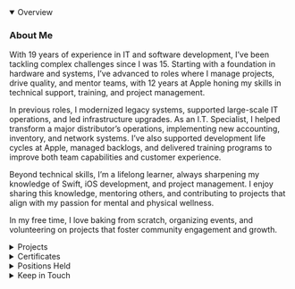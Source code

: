 <!-- MARK: Summary -->
<details open>
  <summary>Overview</summary>

  ### About Me

  With 19 years of experience in IT and software development, I’ve been tackling complex challenges since I was 15. Starting with a foundation in hardware and systems, I’ve advanced to roles where I manage projects, drive quality, and mentor teams, with 12 years at Apple honing my skills in technical support, training, and project management.
  
  In previous roles, I modernized legacy systems, supported large-scale IT operations, and led infrastructure upgrades. As an I.T. Specialist, I helped transform a major distributor’s operations, implementing new accounting, inventory, and network systems. I’ve also supported development life cycles at Apple, managed backlogs, and delivered training programs to improve both team capabilities and customer experience.
  
  Beyond technical skills, I’m a lifelong learner, always sharpening my knowledge of Swift, iOS development, and project management. I enjoy sharing this knowledge, mentoring others, and contributing to projects that align with my passion for mental and physical wellness.
  
  In my free time, I love baking from scratch, organizing events, and volunteering on projects that foster community engagement and growth.

</details>

<!-- MARK: Projects -->
<details>
  <summary>Projects</summary>

  ### [Personal](https://github.com/jessi-z3)
  |Project Name | Description |
  |-------------|-------------|
  | [Reese-ources](https://github.com/jessi-z3/Reese-ources) | An iOS (Swift) and Android (React Native) application made for Reese with resources against bullying, including sharable documents, saved writing prompts, a quiz, and contact information with links for help |
  | [Best Budget](https://github.com/jessi-z3/Best-Budget) | An iOS (SwiftUI) app about your current finances, such as incomes and bills (CoreData), and calculates your available funds based on how many bills you have to pay in the current pay period |
  | [WordScramble](https://github.com/jessi-z3/WordScramble) | An iOS (Swift) game (UIKit) that gives a word from a list and allows user input of words that can be made from the given word, if they're real words that haven't been used and only use the characters once |
  | [WebBrowser](https://github.com/jessi-z3/WebBrowser) | iOS (Swift) browser (WebKit) with a table of links to choose from that opens the web page with a progress view |
  | [FlagGame](https://github.com/jessi-z3/FlagGame) | iOS (Swift) game (Storyboards) that asks the user to identify the flag for ten countries and displays the score |
  | [ScrumDinger](https://github.com/jessi-z3/Scrumdinger) | iOS (SwiftUI) app that records (AVFoundation) meetings and transcribes (Speech) them and their attendees |
  | [Little Lemon](https://github.com/jessi-z3/littlelemon) | iOS (SwiftUI) restaurant app that has a searchable menu (CoreData) and a user profile (UserDefaults) |
  | [WeatherApp](https://github.com/jessi-z3/WeatherApp) | iOS (Swift) app that allows you to enter the city and receive the weather information (API) for that location |
  | [YellowBird.dev](https://github.com/jessi-z3/YellowBird.dev) | Website (React Native) with an image carousel and contact form |
</details>

<!-- MARK: Education -->
<details>
  <summary>Certificates</summary>
  
  ### 1. iOS and Mobile Development
  - [**Meta iOS Developer Specialization**](https://www.coursera.org/account/accomplishments/specialization/certificate/63V3UHHSUTS5) (Issued May 2023)
  - [**iOS Capstone**](https://www.coursera.org/account/accomplishments/certificate/VRTNP46Z4RVE) (Issued May 2023)
  - [**Advanced Programming in Swift**](https://www.coursera.org/account/accomplishments/certificate/YGQTEAELFELY) (Issued Feb 2023)
  - [**Working with Data in iOS**](https://www.coursera.org/account/accomplishments/certificate/MEA93NZX7AHN) (Issued Feb 2023)
  - [**Create the User Interface with SwiftUI**](https://www.coursera.org/account/accomplishments/certificate/MHWD7BMJ5RZW) (Issued Jan 2023)
  - [**React Native**](https://www.coursera.org/account/accomplishments/certificate/9CN6P76L8SJ6) (Issued Apr 2023)
  - [**Mobile Development and JavaScript**](https://www.coursera.org/account/accomplishments/certificate/5Z8TBFD4J4NP) (Issued Mar 2023)

  ### 2. Programming and Software Development
  - [**Coding Interview Preparation**](https://www.coursera.org/account/accomplishments/certificate/Y5DAJXUV5XY2) (Issued May 2023)
  - [**React Basics**](https://www.coursera.org/account/accomplishments/certificate/7D2B2ZLQX387) (Issued Mar 2023)
  - [**Swift 5 Essential Training**](https://www.linkedin.com/learning/certificates/28f2c8a189e7284adfeaf7acd84441e01c5465e01b3a633dc3342971ecef2c39) (Issued Oct 2022)
  - [**Swift 5: Protocol-Oriented Programming**](https://www.linkedin.com/learning/certificates/02d00cf5468e3e39a43403e8863bd45c5f485b056b80ae40e38ce6f733004265?lipi=urn%3Ali%3Apage%3Ad_flagship3_profile_view_base_certifications_details%3BnMN0VYVVR1i69oM1EBry7A%3D%3D) (Issued Oct 2022)
  - [**Swift: Delegations and Data Sources**](https://www.linkedin.com/learning/certificates/327557f18941c84df64eeb49819b72842adf8d7abf0a4aacab6a2918b1b5a3d5?lipi=urn%3Ali%3Apage%3Ad_flagship3_profile_view_base_certifications_details%3BnMN0VYVVR1i69oM1EBry7A%3D%3D) (Issued Oct 2022)
  - [**Learning C#**](https://www.linkedin.com/learning/certificates/62c7f08444d722a19f3e50462ab81c69f40a3de210f784a68c87bb34b3937299?lipi=urn%3Ali%3Apage%3Ad_flagship3_profile_view_base_certifications_details%3BnMN0VYVVR1i69oM1EBry7A%3D%3D) (Issued Sep 2022)
  - [**Learning Java**](https://www.linkedin.com/learning/certificates/cd7a2f5a4ad456fa2c27c480bfbd64df6c637adfdec8da4a029c485531295354?lipi=urn%3Ali%3Apage%3Ad_flagship3_profile_view_base_certifications_details%3BnMN0VYVVR1i69oM1EBry7A%3D%3D) (Issued Sep 2022)
  - [**Learning Python**](https://www.linkedin.com/learning/certificates/04ee8b9fcbd9d612dd1375767bfc220499503b81dfb8ccfb5c1357c31ca9003c?lipi=urn%3Ali%3Apage%3Ad_flagship3_profile_view_base_certifications_details%3BnMN0VYVVR1i69oM1EBry7A%3D%3D) (Issued Sep 2022)
  - [**Learning REST APIs**](https://www.linkedin.com/learning/certificates/dae79dd885487ab6e61a5932c176ee17018eee7e5de28401d27e116358a34665?lipi=urn%3Ali%3Apage%3Ad_flagship3_profile_view_base_certifications_details%3BnMN0VYVVR1i69oM1EBry7A%3D%3D) (Issued Sep 2022)
  - [**Learning SQL Programming**](https://www.linkedin.com/learning/certificates/d3e387175844e68039942faebd4c9e1d0c7361914e0141ae434c9c22372f92af?lipi=urn%3Ali%3Apage%3Ad_flagship3_profile_view_base_certifications_details%3BnMN0VYVVR1i69oM1EBry7A%3D%3D) (Issued Sep 2022)
  - [**Programming Foundations: Web Security**](https://www.linkedin.com/learning/certificates/c6259f6da9c4dc5abca0dbc66a3261ddfc95b6a18d89361b56b4147c3c02349a?lipi=urn%3Ali%3Apage%3Ad_flagship3_profile_view_base_certifications_details%3BnMN0VYVVR1i69oM1EBry7A%3D%3D) (Issued Sep 2022)
  - [**Programming Foundations: Databases**](https://www.linkedin.com/learning/certificates/a7c75a090f32c99bd21b82fb09dd49c95c98915cd5a4052ab5b97819906ebaee?lipi=urn%3Ali%3Apage%3Ad_flagship3_profile_view_base_certifications_details%3BnMN0VYVVR1i69oM1EBry7A%3D%3D) (Issued Aug 2022)
  - [**Programming Foundations: Fundamentals**](https://www.linkedin.com/learning/certificates/8f83e8076f0c188ac5eddbcb346c60fb4101c4f73634e906da101a3e3a244085?lipi=urn%3Ali%3Apage%3Ad_flagship3_profile_view_base_certifications_details%3BnMN0VYVVR1i69oM1EBry7A%3D%3D) (Issued Aug 2022)

  ### 3. Project Management and Agile Practices
  - [**Foundations of Project Management**](https://www.coursera.org/account/accomplishments/certificate/5MQ9CZXJV7X2) (Issued Jan 2023)
  - [**Agile Foundations**](https://www.linkedin.com/learning/certificates/978e676c76b43a93c544e5f99c2d65a06d1e8eafc78ba03b59caeae5e10f8f0b?lipi=urn%3Ali%3Apage%3Ad_flagship3_profile_view_base_certifications_details%3BnMN0VYVVR1i69oM1EBry7A%3D%3D) (Issued Aug 2022)
  - [**DevOps Foundations**](https://www.linkedin.com/learning/certificates/20551ff7b34cef08a8cc196fb5219bb650e575c84b8528af44f64a9307269fd1?lipi=urn%3Ali%3Apage%3Ad_flagship3_profile_view_base_certifications_details%3BnMN0VYVVR1i69oM1EBry7A%3D%3D) (Issued Sep 2022)

  ### 4. UX/UI and Web Development
  - [**Principles of UX/UI Design**](https://www.coursera.org/account/accomplishments/certificate/WXKSS6YGN79D) (Issued Jan 2023)
  - [**CSS Essential Training**](https://www.linkedin.com/learning/certificates/caa458afeb52aecb0aa719d80112669e5a45e2e20cde3e7470b4c6dddcc5fc5b?lipi=urn%3Ali%3Apage%3Ad_flagship3_profile_view_base_certifications_details%3BnMN0VYVVR1i69oM1EBry7A%3D%3D) (Issued Aug 2022)
  - [**HTML Essential Training**](https://www.linkedin.com/learning/certificates/ab7f40fce015044ee228e34505f9528c561ea2de90e3a536a22b77cfbb663148?lipi=urn%3Ali%3Apage%3Ad_flagship3_profile_view_base_certifications_details%3BnMN0VYVVR1i69oM1EBry7A%3D%3D) (Issued Aug 2022)
  - [**JavaScript Essential Training**](https://www.linkedin.com/learning/certificates/8f21894eb9890954180a472b4436068b1006a227256ea875167d3b40b10cc395?lipi=urn%3Ali%3Apage%3Ad_flagship3_profile_view_base_certifications_details%3BnMN0VYVVR1i69oM1EBry7A%3D%3D) (Issued Aug 2022)
  - [**Succeeding in Web Development: Full Stack and Front End**](https://www.linkedin.com/learning/certificates/12701cf9406c0e1cec1b92e26206f8011ed5fea8c7f5dfffc285c96f51ce51c6?lipi=urn%3Ali%3Apage%3Ad_flagship3_profile_view_base_certifications_details%3BnMN0VYVVR1i69oM1EBry7A%3D%3D) (Issued Aug 2022)

  ### 5. Leadership, Creativity, and Communication
  - [**Communicating as a Leader Nano Tips with Jessica Chen**](https://www.linkedin.com/learning/certificates/3beb228220181538a5742ac4e37da7453a69017a00652469670dabea4dfc7ec4?lipi=urn%3Ali%3Apage%3Ad_flagship3_profile_view_base_certifications_details%3BnMN0VYVVR1i69oM1EBry7A%3D%3D) (Issued Sep 2022)
  - [**Brainstorming Tools**](https://www.linkedin.com/learning/certificates/090a5958f5bac798c276f0bd0475e688973c06b015088dd0ebb5b31e39055e2a?lipi=urn%3Ali%3Apage%3Ad_flagship3_profile_view_base_certifications_details%3BnMN0VYVVR1i69oM1EBry7A%3D%3D) (Issued Sep 2022)
  - [**Four Simple Strategies to Boost Creativity and Productivity**](https://www.linkedin.com/learning/certificates/7fbc25f9b9b82603df87f4765551b5f9386b259bb1e7fac603fac7570be5fbc9?lipi=urn%3Ali%3Apage%3Ad_flagship3_profile_view_base_certifications_details%3BnMN0VYVVR1i69oM1EBry7A%3D%3D) (Issued Sep 2022)
  - [**How to Lead and Inspire Change**](https://www.linkedin.com/learning/certificates/f8872c5e28116045b530cadb1408943d08bfc0f1b0c52a8fb3ed76534c0e1aa4?lipi=urn%3Ali%3Apage%3Ad_flagship3_profile_view_base_certifications_details%3BnMN0VYVVR1i69oM1EBry7A%3D%3D) (Issued Aug 2022)

  ### 6. Process Improvement and Operational Excellence
  - [**Become a Six Sigma Yellow Belt**](https://www.linkedin.com/learning/certificates/e6ab50c4ddf1889c43dc4fc24ad05d702b11f97b023bcaf7e507de82432bbd8e?trk=backfilled_certificate&lipi=urn%3Ali%3Apage%3Ad_flagship3_profile_view_base_certifications_details%3BnMN0VYVVR1i69oM1EBry7A%3D%3D) (Issued Aug 2022)
  - [**Lean Six Sigma: Analyze, Improve, and Control Tools**](https://www.linkedin.com/learning/certificates/49e0f40e06bb9e51d48e2d7e6e3972de4d00725bd01e318065177d0b65d50332?lipi=urn%3Ali%3Apage%3Ad_flagship3_profile_view_base_certifications_details%3BnMN0VYVVR1i69oM1EBry7A%3D%3D) (Issued Aug 2022)
  - [**Lean Six Sigma: Define and Measure Tools**](https://www.linkedin.com/learning/certificates/672eeb437fc3aa23bcc526ca6381ca306aebe8af36d7ac9b449cd75a10c9e572?lipi=urn%3Ali%3Apage%3Ad_flagship3_profile_view_base_certifications_details%3BnMN0VYVVR1i69oM1EBry7A%3D%3D) (Issued Aug 2022)
  - [**Six Sigma Foundations**](https://www.linkedin.com/learning/certificates/8bb665359af718dd5420508118d4ca19f3a25f49ffb522f814e72dedfc2489e5?lipi=urn%3Ali%3Apage%3Ad_flagship3_profile_view_base_certifications_details%3BnMN0VYVVR1i69oM1EBry7A%3D%3D) (Issued Aug 2022)
  - [**Six Sigma: Green Belt**](https://www.linkedin.com/learning/certificates/07f9d789d81d7504bed93da09b6f8b00249f72e16d29b8fe8b0438d896252556?lipi=urn%3Ali%3Apage%3Ad_flagship3_profile_view_base_certifications_details%3BnMN0VYVVR1i69oM1EBry7A%3D%3D) (Issued Aug 2022)
  - [**Operational Excellence Foundations**](https://www.linkedin.com/learning/certificates/f4c6174f7e6bb195ab5e7e69696f841686ab4d705c08f1cfd7e88dc8948aead6?lipi=urn%3Ali%3Apage%3Ad_flagship3_profile_view_base_certifications_details%3BnMN0VYVVR1i69oM1EBry7A%3D%3D) (Issued Aug 2022)
  - [**Process Improvement Foundations**](https://www.linkedin.com/learning/certificates/81b0b65cba8beb7c383d2c93bc8d6f3e698d4ddb186b29179ca8586fe60b0830?lipi=urn%3Ali%3Apage%3Ad_flagship3_profile_view_base_certifications_details%3BnMN0VYVVR1i69oM1EBry7A%3D%3D) (Issued Aug 2022)
  - [**Root Cause Analysis: Getting to the Root of Business Problems**](https://www.linkedin.com/learning/certificates/628c1853894bcb5c9f0ed02cf16bd1abb7d627bf186bc9c4c987cf354782faec?lipi=urn%3Ali%3Apage%3Ad_flagship3_profile_view_base_certifications_details%3BnMN0VYVVR1i69oM1EBry7A%3D%3D) (Issued Aug 2022)

  ### 7. Statistics and Data Analysis
  - [**Statistics Foundations 1: The Basics**](https://www.linkedin.com/learning/certificates/d022ec96f976303cce86ec07787abb3ae06ffe88a178e6b2cd3a040ab41daeb3?lipi=urn%3Ali%3Apage%3Ad_flagship3_profile_view_base_certifications_details%3BnMN0VYVVR1i69oM1EBry7A%3D%3D) (Issued Aug 2022)
  - [**Learning Minitab**](https://www.linkedin.com/learning/certificates/737a56c83ed0fb1624ffa1bea3ccf94a7ca9b7c7e94920a730e414601ad36329?lipi=urn%3Ali%3Apage%3Ad_flagship3_profile_view_base_certifications_details%3BnMN0VYVVR1i69oM1EBry7A%3D%3D) (Issued Aug 2022)

</details>


<!-- MARK: Positions Held -->
<details>
<summary>Positions Held</summary>
<!-- MARK: Positions Held -->
<details>
  <summary>Current Positions</summary>
  <h3>Current Positions</h3>
  <details>
  <summary><b>Senior Advisor</b> (Promoted in July 2016)</summary>
    <ul>
    <li>
      Provide advanced troubleshooting and resolve escalated, complex cases.
    </li>
    <li>
      Act as a liaison with engineering teams to communicate issues and collaborate on solutions.
    </li>
    <li>
      Deliver thorough, personalized support to enhance customer satisfaction and trust.
    </li>
    </ul>
  </details>
  <details>
    <summary><b>Mentor</b> (Promoted October 2015)</summary>
    <ul>
      <li>
        Guide team members through complex cases, sharing troubleshooting techniques and best practices.
      </li>
      <li>
        Provide constructive feedback on technical and customer interactions to help advisors grow.
      </li>
      <li>
        Offer support in skill development, from technical knowledge to communication strategies.
      </li>
      <li>
        Foster a collaborative learning environment, encouraging team members to share insights and ask questions.
      </li>
    </ul>
  </details>
  <details>
    <summary><b>Class Lead</b> (Selected July 2018)</summary>
      <ul>
        <li>
          Facilitate mentoring classes by presenting material clearly and engaging participants in discussions.
        </li>
        <li>
          Act as a liaison to mentoring coordinators, ensuring alignment on goals and feedback.
        </li>
        <li>
          Encourage active participation, fostering an inclusive environment where questions and collaboration are welcomed.
        </li>
        <li>
          Track and assess learning progress, providing feedback and additional support as needed.
        </li>
      </ul>
  </details>
  <details>
    <summary>
      <b>Media Developer</b> (Selected July 2023)
    </summary>
    <ul>
      <li>
        Create lesson plans with clearly defined learning objectives and engaging, objective-driven activities.
      </li>
      <li>
        Apply the ADDIE framework and Adult Learning Theory to design effective, learner-centered content.
      </li>
      <li>
        Adhere to the Apple Style Guide, ensuring all materials are consistent with Apple’s standards.
      </li>
      <li>
        Actively participate in content review discussions, providing feedback and collaborating on improvements.
        </li>
        <li>
        Apply accessibility best practices in multimedia projects to create engaging, inclusive experiences for diverse audiences.
        </li>
      </ul>
  </details>
  <details>
    <summary>
      <b>Quality Analyst</b> (Promoted July 2024)
    </summary>
    <ul>
      <li>
        Provide detailed, constructive feedback to peers in a collaborative setting to enhance content quality.
      </li>
      <li>
        Review and validate developed content to meet Apple’s standards before distribution.
      </li>
      <li>
        Approve finalized content for release, ensuring accuracy and alignment with learning objectives.
      </li>
      <li>
        Coordinate with the development team to address any issues or enhancements needed prior to publication.
      </li>
    </ul>
  </details>
  <details>
    <summary>
      <b>Women@Apple AHA DNA Webmaster</b> (Since September 2023)
    </summary>
    <ul>
      <li>
        Build and design reusable components and front-end libraries to enhance functionality and scalability.
      </li>
      <li>
        Lead the redesign of key pages, including the homepage and leadership page, using HTML and CSS for a polished, user-friendly experience.
      </li>
      <li>
        Manage update requests through Wrike, applying an iterative design approach to ensure continuous improvement and responsiveness to user needs.
      </li>
    </ul>
  </details>
  <details>
    <summary>
      <b>Cool Calendar Converter App Developer</b> (Since June 2024)
    </summary>
    <ul>
      <li>
        Develop an innovative SwiftUI macOS app to bridge online and work calendars, allowing users to select and sync events seamlessly, using an internal SPI for secure authentication.
      </li>
      <li>
        Design views for streamlined event selection and availability updates, enhancing workflow efficiency for assignment tracking.
      </li>
      <li>
        Lead project setup, including selecting a project manager and developer to collaborate with, establishing GitHub repositories, and organizing component and workgroup setup in Radar.
      </li>
      <li>
        Secure team developer accounts under company credentials, managing access as the admin to support collaboration and future app development.
      </li>
    </ul>
  </details>
</details>
<br>
<details>
  <summary>Rotations and Career Experiences</summary>
  <h3>Rotations and Career Experiences</h3>
  <details>
    <summary>
      <b>Team Manager Apprentice Graduate</b> (January 2014 - August 2019)
    </summary>
    <ul>
      <li>
  	    Step into the Technical Support Team Manager role temporarily, providing guidance and support to team members.
  	  </li>
      <li>
        Conduct performance coaching sessions, focusing on skill development and improving customer interactions.
  	  </li>
      <li>
        Assist with resource allocation and prioritize team workload to ensure efficient support coverage.
  	  </li>
      <li>
        Address technical and performance-related needs, referring HR and behavioral matters to designated managers.
      </li>
    </ul>
  </details>
  <details>
    <summary>
      <b>Project Manager / Business Analyst</b> (November 2022 - May 2023)
    </summary>
    <ul>
      <li>
        Lead sprint planning, user story creation, and backlog management to drive effective development cycles within the SDLC.
      </li>
      <li>
        Gather requirements and manage stakeholder expectations, ensuring alignment on project goals and deliverables.
      </li>
      <li>
        Plan and conduct all QA and UAT testing phases, verifying requirements and quality before release.
      </li>
      <li>
        Use Jira, Radar, and other project management tools for task tracking, test management, and performance reporting.
      </li>
      <li>
        Balance multiple projects and integrations, navigating priorities within the triple constraint of time, scope, and cost while motivating the team to success.
      </li>
    </ul>
  </details>
  <details>
    <summary>
      <b>Tools and Automation Quality Engineer</b> (January 2024 - June 2024)
    </summary>
    <ul>
      <li>
        Contribute to the Build & Runtime Tools and Performance Tools teams, working on Xcode, Simulator, Devices, and Instruments applications to improve tool functionality and stability.
      </li>
      <li>
        Qualify Xcode’s Simulators and Devices components as a backup Directly Responsible Individual (DRI), ensuring reliable testing and validation.
      </li>
      <li>
        Write and maintain comprehensive test plans, keeping them up-to-date with evolving requirements and new features.
      </li>
      <li>
        Develop automated test suites using Swift and XCTest, creating reliable and efficient test cases for critical functionality.
      </li>
      <li>
        Work closely with development teams to identify, document, and resolve bugs, enhancing product quality through cross-functional collaboration.
      </li>
      <li>
        Proactively identify and implement opportunities for test automation, increasing coverage and improving efficiency in testing high-priority features.
      </li>
      <li>
        Integrate automated tests into Jenkins CI/CD pipeline, supporting continuous delivery by reducing manual testing needs and accelerating release cycles.
      </li>
      <li>
        Triage and resolve daily test failures on the latest Xcode Simulator builds, maintaining a smooth testing process and quick issue resolution.
      </li>
      <li>
        Create Swift apps to enable feature testing, including cloud syncing functionalities (SwiftData), supporting robust feature verification and consistency across devices.
      </li>
      <li>
        Implement Tap to Radar for the Instruments app for Apple Internal Developers.
      </li>
    </ul>
  </details>
</details>
  <br>
<details>
    <summary>Past Positions</summary>

  ### Past Positions
  - **App & Web Developer** Self Employed (2023 - 2024)

  - **Manager** Piggott Community Garden (2023 - 2024)

  - **President** Piggott Homemakers (2023 - 2024)

  - **Cubmaster** Piggott Cub Scouts (2016 - 2023)

  - **Party Planner** Self Employed (2016 - 2023)
  
  - **Cheer Coach** Texas Youth Football Association (2012 - 2013)
  
  - **Military Intelligence, Human Intelligence Collector** U.S. Army (2011-2012)

  - **IT Specialist** Aerial Bouquets (2011 - 2012)

  - **Procurement Specialist** Aerial Bouquets (2010 - 2011)

</details>
</details>

<!-- MARK: Contact Me -->
<details>
  <summary>Keep in Touch</summary>
  
- [Email](mailto:jessi_leeann@iCloud.com)
- [LinkedIn](https://www.linkedin.com/in/jessi-zimmerman-21039610a/)
</details>

